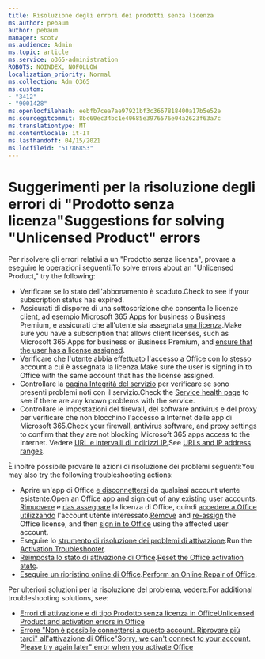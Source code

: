 ```yaml
---
title: Risoluzione degli errori dei prodotti senza licenza
ms.author: pebaum
author: pebaum
manager: scotv
ms.audience: Admin
ms.topic: article
ms.service: o365-administration
ROBOTS: NOINDEX, NOFOLLOW
localization_priority: Normal
ms.collection: Adm_O365
ms.custom:
- "3412"
- "9001428"
ms.openlocfilehash: eebfb7cea7ae97921bf3c3667818400a17b5e52e
ms.sourcegitcommit: 8bc60ec34bc1e40685e3976576e04a2623f63a7c
ms.translationtype: MT
ms.contentlocale: it-IT
ms.lasthandoff: 04/15/2021
ms.locfileid: "51786853"
---
```

# <a name="suggestions-for-solving-unlicensed-product-errors"></a><span data-ttu-id="55129-102">Suggerimenti per la risoluzione degli errori di "Prodotto senza licenza"</span><span class="sxs-lookup"><span data-stu-id="55129-102">Suggestions for solving "Unlicensed Product" errors</span></span>

<span data-ttu-id="55129-103">Per risolvere gli errori relativi a un "Prodotto senza licenza", provare a eseguire le operazioni seguenti:</span><span class="sxs-lookup"><span data-stu-id="55129-103">To solve errors about an "Unlicensed Product," try the following:</span></span>

- <span data-ttu-id="55129-104">Verificare se lo stato dell'abbonamento è scaduto.</span><span class="sxs-lookup"><span data-stu-id="55129-104">Check to see if your subscription status has expired.</span></span>
- <span data-ttu-id="55129-105">Assicurati di disporre di una sottoscrizione che consenta le licenze client, ad esempio Microsoft 365 Apps for business o Business Premium, e assicurati che all'utente sia assegnata [una licenza](https://docs.microsoft.com/microsoft-365/admin/add-users/add-users).</span><span class="sxs-lookup"><span data-stu-id="55129-105">Make sure you have a subscription that allows client licenses, such as Microsoft 365 Apps for business or Business Premium, and [ensure that the user has a license assigned](https://docs.microsoft.com/microsoft-365/admin/add-users/add-users).</span></span> 
- <span data-ttu-id="55129-106">Verificare che l'utente abbia effettuato l'accesso a Office con lo stesso account a cui è assegnata la licenza.</span><span class="sxs-lookup"><span data-stu-id="55129-106">Make sure the user is signing in to Office with the same account that has the license assigned.</span></span>
- <span data-ttu-id="55129-107">Controllare la [pagina Integrità del servizio](https://docs.microsoft.com/office365/enterprise/view-service-health) per verificare se sono presenti problemi noti con il servizio.</span><span class="sxs-lookup"><span data-stu-id="55129-107">Check the [Service health page](https://docs.microsoft.com/office365/enterprise/view-service-health) to see if there are any known problems with the service.</span></span>
- <span data-ttu-id="55129-108">Controllare le impostazioni del firewall, del software antivirus e del proxy per verificare che non blocchino l'accesso a Internet delle app di Microsoft 365.</span><span class="sxs-lookup"><span data-stu-id="55129-108">Check your firewall, antivirus software, and proxy settings to confirm that they are not blocking Microsoft 365 apps access to the Internet.</span></span> <span data-ttu-id="55129-109">Vedere [URL e intervalli di indirizzi IP.](https://docs.microsoft.com/office365/enterprise/urls-and-ip-address-ranges)</span><span class="sxs-lookup"><span data-stu-id="55129-109">See [URLs and IP address ranges](https://docs.microsoft.com/office365/enterprise/urls-and-ip-address-ranges).</span></span>

<span data-ttu-id="55129-110">È inoltre possibile provare le azioni di risoluzione dei problemi seguenti:</span><span class="sxs-lookup"><span data-stu-id="55129-110">You may also try the following troubleshooting actions:</span></span> 

- <span data-ttu-id="55129-111">Aprire un'app di Office [e disconnettersi](https://support.office.com/article/5a20dc11-47e9-4b6f-945d-478cb6d92071) da qualsiasi account utente esistente.</span><span class="sxs-lookup"><span data-stu-id="55129-111">Open an Office app and [sign out](https://support.office.com/article/5a20dc11-47e9-4b6f-945d-478cb6d92071) of any existing user accounts.</span></span> <span data-ttu-id="55129-112">[Rimuovere](https://docs.microsoft.com/microsoft-365/admin/manage/remove-licenses-from-users) e [rias assegnare](https://docs.microsoft.com/microsoft-365/admin/manage/assign-licenses-to-users) la licenza di Office, quindi [accedere a Office utilizzando](https://support.office.com/article/628ea040-f265-49de-b986-be09c3ebf8a9) l'account utente interessato.</span><span class="sxs-lookup"><span data-stu-id="55129-112">[Remove](https://docs.microsoft.com/microsoft-365/admin/manage/remove-licenses-from-users) and [re-assign](https://docs.microsoft.com/microsoft-365/admin/manage/assign-licenses-to-users) the Office license, and then [sign in to Office](https://support.office.com/article/628ea040-f265-49de-b986-be09c3ebf8a9) using the affected user account.</span></span>
- <span data-ttu-id="55129-113">Eseguire lo [strumento di risoluzione dei problemi di attivazione](https://aka.ms/SARA-OfficeActivation-Alchemy).</span><span class="sxs-lookup"><span data-stu-id="55129-113">Run the [Activation Troubleshooter](https://aka.ms/SARA-OfficeActivation-Alchemy).</span></span>
- <span data-ttu-id="55129-114">[Reimposta lo stato di attivazione di Office](https://docs.microsoft.com/office365/troubleshoot/activation/reset-office-365-proplus-activation-state).</span><span class="sxs-lookup"><span data-stu-id="55129-114">[Reset the Office activation state](https://docs.microsoft.com/office365/troubleshoot/activation/reset-office-365-proplus-activation-state).</span></span> 
- <span data-ttu-id="55129-115">[Eseguire un ripristino online di Office](https://support.office.com/Article/7821d4b6-7c1d-4205-aa0e-a6b40c5bb88b).</span><span class="sxs-lookup"><span data-stu-id="55129-115">[Perform an Online Repair of Office](https://support.office.com/Article/7821d4b6-7c1d-4205-aa0e-a6b40c5bb88b).</span></span>

<span data-ttu-id="55129-116">Per ulteriori soluzioni per la risoluzione del problema, vedere:</span><span class="sxs-lookup"><span data-stu-id="55129-116">For additional troubleshooting solutions, see:</span></span> 

- [<span data-ttu-id="55129-117">Errori di attivazione e di tipo Prodotto senza licenza in Office</span><span class="sxs-lookup"><span data-stu-id="55129-117">Unlicensed Product and activation errors in Office</span></span>](https://support.office.com/Article/0d23d3c0-c19c-4b2f-9845-5344fedc4380)
- [<span data-ttu-id="55129-118">Errore "Non è possibile connettersi a questo account. Riprovare più tardi" all'attivazione di Office</span><span class="sxs-lookup"><span data-stu-id="55129-118">"Sorry, we can't connect to your account. Please try again later" error when you activate Office</span></span>](https://docs.microsoft.com/office/troubleshoot/activation-installation/issue-when-activate-office-from-office-365)